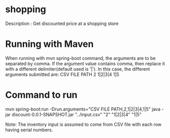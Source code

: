 # shopping
   Description : 
      Get discounted price at a shopping store

# Running with Maven
  When running with mvn spring-boot command, the arguments are to be separated by comma.
  If the argument value contains comma, then replace it with a different delimiter(default used is '|').
  In this case, the different arguments submitted are:
      CSV FILE PATH
      2
      1|2|3|4
      1|5
  
# Command to run
mvn spring-boot:run -Drun.arguments="CSV FILE PATH,2,1|2|3|4,1|5"
java -jar discount-0.0.1-SNAPSHOT.jar "../input.csv" "2" "1|2|3|4" "1|5"

Note: The inventory input is assumed to come from CSV file with each row having serial numbers.
